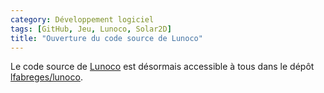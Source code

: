 ```yaml
---
category: Développement logiciel
tags: [GitHub, Jeu, Lunoco, Solar2D]
title: "Ouverture du code source de Lunoco"
---
```


Le code source de [Lunoco](/lunoco/) est désormais accessible à tous dans le dépôt
[lfabreges/lunoco](https://github.com/lfabreges/lunoco).
